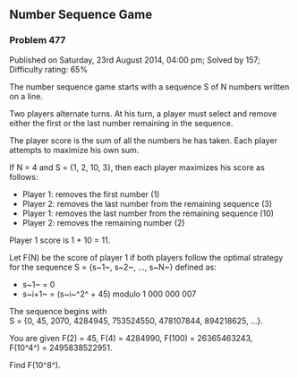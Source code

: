 Number Sequence Game
--------------------

### Problem 477

Published on Saturday, 23rd August 2014, 04:00 pm; Solved by 157;
Difficulty rating: 65%

The number sequence game starts with a sequence S of N numbers written
on a line.

Two players alternate turns. At his turn, a player must select and
remove either the first or the last number remaining in the sequence.

The player score is the sum of all the numbers he has taken. Each player
attempts to maximize his own sum.

If N = 4 and S = {1, 2, 10, 3}, then each player maximizes his score as
follows:

-   Player 1: removes the first number (1)
-   Player 2: removes the last number from the remaining sequence (3)
-   Player 1: removes the last number from the remaining sequence (10)
-   Player 2: removes the remaining number (2)

Player 1 score is 1 + 10 = 11.

Let F(N) be the score of player 1 if both players follow the optimal
strategy for the sequence S = {s~1~, s~2~, ..., s~N~} defined as:

-   s~1~ = 0
-   s~i+1~ = (s~i~^2^ + 45) modulo 1 000 000 007

The sequence begins with
S = {0, 45, 2070, 4284945, 753524550, 478107844, 894218625, ...}.

You are given F(2) = 45, F(4) = 4284990, F(100) = 26365463243,
F(10^4^) = 2495838522951.

Find F(10^8^).
